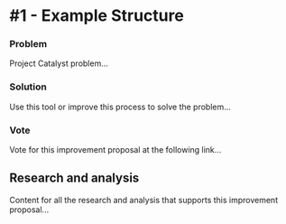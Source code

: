 # \#1 - Example Structure

### Problem

Project Catalyst problem...

### Solution

Use this tool or improve this process to solve the problem...

### Vote

Vote for this improvement proposal at the following link...

## Research and analysis 

Content for all the research and analysis that supports this improvement proposal...


